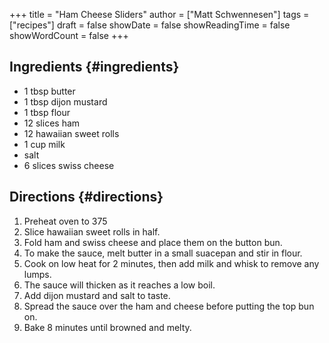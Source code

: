 +++
title = "Ham Cheese Sliders"
author = ["Matt Schwennesen"]
tags = ["recipes"]
draft = false
showDate = false
showReadingTime = false
showWordCount = false
+++

## Ingredients {#ingredients}

-   1 tbsp butter
-   1 tbsp dijon mustard
-   1 tbsp flour
-   12 slices ham
-   12 hawaiian sweet rolls
-   1 cup milk
-   salt
-   6 slices swiss cheese


## Directions {#directions}

1.  Preheat oven to 375
2.  Slice hawaiian sweet rolls in half.
3.  Fold ham and swiss cheese and place them on the button bun.
4.  To make the sauce, melt butter in a small suacepan and stir in flour.
5.  Cook on low heat for 2 minutes, then add milk and whisk to remove any lumps.
6.  The sauce will thicken as it reaches a low boil.
7.  Add dijon mustard and salt to taste.
8.  Spread the sauce over the ham and cheese before putting the top bun on.
9.  Bake 8 minutes until browned and melty.
